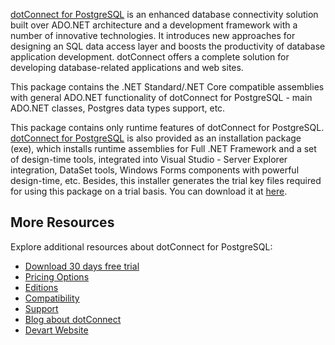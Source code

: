 [dotConnect for PostgreSQL](https://www.devart.com/dotconnect/postgresql/) is an enhanced database connectivity solution built over ADO.NET architecture and a development framework with a number of innovative technologies. It introduces new approaches for designing an SQL data access layer and boosts the productivity of database application development. dotConnect offers a complete solution for developing database-related applications and web sites. 

This package contains the .NET Standard/.NET Core compatible assemblies with general ADO.NET functionality of dotConnect for PostgreSQL - main ADO.NET classes, Postgres data types support, etc.

This package contains only runtime features of dotConnect for PostgreSQL. [dotConnect for PostgreSQL](https://www.devart.com/dotconnect/postgresql/) is also provided as an installation package (exe), which installs runtime assemblies for Full .NET Framework and a set of design-time tools, integrated into Visual Studio - Server Explorer integration, DataSet tools, Windows Forms components with powerful design-time, etc. Besides, this installer generates the trial key files required for using this package on a trial basis. You can download it at [here](https://www.devart.com/dotconnect/postgresql/download.html).

## More Resources

Explore additional resources about dotConnect for PostgreSQL:
* [Download 30 days free trial](https://www.devart.com/dotconnect/postgresql/download.html)
* [Pricing Options](https://www.devart.com/dotconnect/postgresql/ordering.html)
* [Editions](https://www.devart.com/dotconnect/postgresql/editions.html)
* [Compatibility](https://www.devart.com/dotconnect/postgresql/compatibility.html)
* [Support](https://www.devart.com/dotconnect/postgresql/support.html)
* [Blog about dotConnect](https://blog.devart.com/category/products/ado-net-data-providers)
* [Devart Website](https://www.devart.com/)